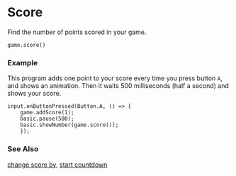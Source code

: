 # Score

Find the number of points scored in your game.

```sig
game.score()
```

### Example

This program adds one point to your score every time you press button
`A`, and shows an animation.  Then it waits 500 milliseconds (half a
second) and shows your score.

```blocks
input.onButtonPressed(Button.A, () => {
    game.addScore(1);
    basic.pause(500);
    basic.showNumber(game.score());
	});
```

### See Also

[change score by](/reference/game/score), [start countdown](/reference/game/start-countdown)

